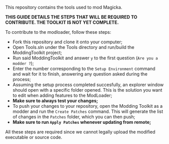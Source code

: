 This repository contains the tools used to mod Magicka.

**THIS GUIDE DETAILS THE STEPS THAT WILL BE REQUIRED TO CONTRIBUTE. THE TOOLKIT IS NOT YET COMPLETE.**

To contribute to the modloader, follow these steps:
- Fork this repository and clone it onto your computer;
- Open Tools.sln under the Tools directory and run/build the ModdingToolkit project;
- Run said ModdingToolkit and answer `y` to the first question (`Are you a modder ?`);
- Enter the number corresponding to the `Setup Environment` command and wait for it to finish, answering any question asked during the process;
- Assuming the setup process completed succesfully, an explorer window should open with a specific folder opened. This is the solution you want to edit when adding features to the ModLoader;
- **Make sure to always test your changes;**
- To push your changes to your repository, open the Modding Toolkit as a modder and run the `Create Patches` command. This will generate the list of changes in the `Patches` folder, which you can then push;
- **Make sure to run `Apply Patches` whenever updating from remote;**

All these steps are required since we cannot legally upload the modified executable or source code.